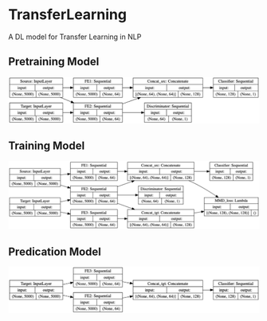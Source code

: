 # TransferLearning
A DL model for Transfer Learning in NLP

## Pretraining Model
![](model_1.png)

## Training Model
![](model_2.png)

## Predication Model
![](model_3.png)